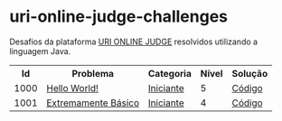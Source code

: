 # uri-online-judge-challenges
Desafios da plataforma <a href="https://www.beecrowd.com.br/judge/pt">URI ONLINE JUDGE</a> resolvidos utilizando a linguagem Java.
<table>
  <tr>
    <th>Id</th>
    <th>Problema</th>
    <th>Categoria</th>
    <th>Nível</th>    
    <th>Solução</th>
   </tr>
   <tr>
     <td>1000</td>
     <td><a href="https://www.beecrowd.com.br/judge/pt/problems/view/1000">Hello World!</a></td>
     <td><a href="https://www.beecrowd.com.br/judge/pt/problems/index/1">Iniciante</a></td>
     <td>5</td>
     <td><a href="https://github.com/alexgaia98/uri-online-judge-challenges/tree/master/src/br/com/alexgaia98/uriproblems/helloworld">Código</a></td>
  </tr>
   <tr>
     <td>1001</td>
     <td><a href="https://www.beecrowd.com.br/judge/pt/problems/view/1001">Extremamente Básico</a></td>
     <td><a href="https://www.beecrowd.com.br/judge/pt/problems/index/1">Iniciante</a></td>
     <td>4</td>
     <td><a href="https://github.com/alexgaia98/uri-online-judge-challenges/tree/master/src/br/com/alexgaia98/uriproblems/verybasic">Código</a></td>
  </tr>
  </table>
